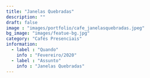 ```yaml
---
title: "Janelas Quebradas"
description: ""
draft: false
image : "images/portfolio/cafe_janelasquebradas.jpeg"
bg_image: "images/featue-bg.jpg"
category: "Cafés Presenciais"
information:
  - label : "Quando"
    info : "Fevereiro/2020"
  - label : "Assunto"
    info : "Janelas Quebradas"
---
```

